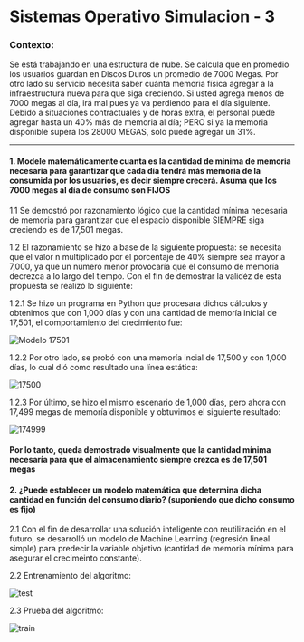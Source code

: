 # Sistemas Operativo Simulacion - 3


### Contexto:


Se está trabajando en una estructura de nube. Se calcula que en promedio los usuarios guardan en Discos Duros un promedio de 7000 Megas.
Por otro lado su servicio necesita saber cuánta memoria física agregar a la infraestructura nueva para que siga creciendo.
Si usted agrega menos de 7000 megas al día, irá mal pues ya va perdiendo para el día siguiente.
Debido a situaciones contractuales y de horas extra, el personal puede agregar hasta un 40% más de memoria al día; PERO si ya la memoria disponible supera los 28000 MEGAS, solo puede agregar un 31%. 


---

#### 1. Modele matemáticamente cuanta es la cantidad de mínima de memoria necesaria para garantizar que cada día tendrá más memoria de la consumida por los usuarios, es decir siempre crecerá. Asuma que los 7000 megas al día de consumo son FIJOS 


1.1 Se demostró por razonamiento lógico que la cantidad mínima necesaria de memoria para garantizar que el espacio disponible SIEMPRE siga creciendo es de 17,501 megas.

1.2 El razonamiento se hizo a base de la siguiente propuesta: se necesita que el valor n multiplicado por el porcentaje de 40% siempre sea mayor a 7,000, ya que un número menor provocaría que el consumo de memoría decrezca a lo largo del tiempo. Con el fin de demostrar la validéz de esta propuesta se realizó lo siguiente:



1.2.1 Se hizo un programa en Python que procesara dichos cálculos y obtenimos que con 1,000 días y con una cantidad de memoría inicial de 17,501, el comportamiento del crecimiento fue:

![Modelo 17501](https://user-images.githubusercontent.com/65442367/126081000-0402ea9f-ceae-464e-8ac2-563db92fd667.png)


1.2.2 Por otro lado, se probó con una memoría incial de 17,500 y con 1,000 días, lo cual dió como resultado una línea estática:



![17500](https://user-images.githubusercontent.com/65442367/126081092-914d6e38-bc72-45d0-a0a8-84b5583cbb0d.png)




1.2.3 Por último, se hizo el mismo escenario de 1,000 días, pero ahora con 17,499 megas de memoría disponible y obtuvimos el siguiente resultado: 


![174999](https://user-images.githubusercontent.com/65442367/126081134-044ee9ec-a851-4426-a7a7-41cee4f6d350.png)

#### Por lo tanto, queda demostrado visualmente que la cantidad mínima necesaría para que el almacenamiento siempre crezca es de 17,501 megas



#### 2. ¿Puede establecer un modelo matemática que determina dicha cantidad en función del consumo diario? (suponiendo que dicho consumo es fijo)

2.1 Con el fin de desarrollar una solución inteligente con reutilización en el futuro, se desarrolló un modelo de Machine Learning (regresión lineal simple) para predecir la variable objetivo (cantidad de memoria mínima para asegurar el crecimeinto constante).

2.2 Entrenamiento del algoritmo:

![test](https://user-images.githubusercontent.com/65442367/126112181-ff4f4f20-4cc9-4f37-8ecd-2855a74a568b.png)


2.3 Prueba del algoritmo:

![train](https://user-images.githubusercontent.com/65442367/126112193-f03c85a9-2c44-4905-b05d-90a0a1a19a74.png)


